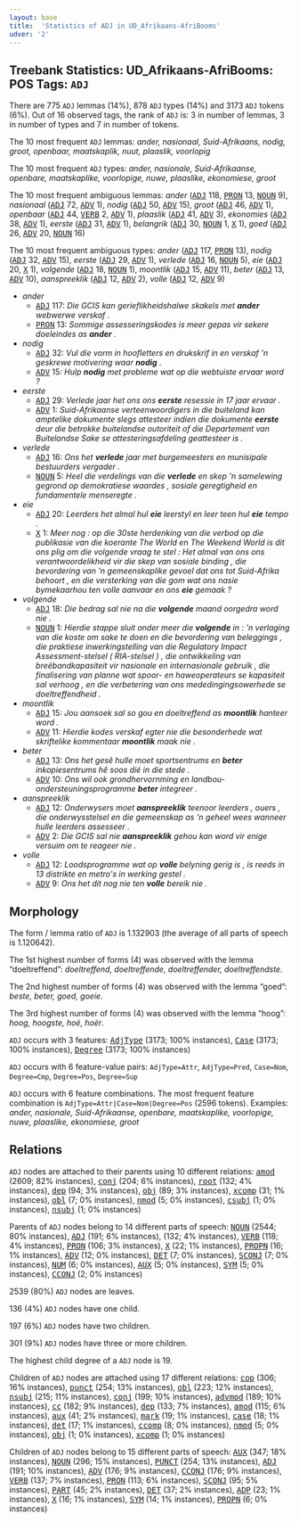 ```yaml
---
layout: base
title:  'Statistics of ADJ in UD_Afrikaans-AfriBooms'
udver: '2'
---
```


## Treebank Statistics: UD_Afrikaans-AfriBooms: POS Tags: `ADJ`

There are 775 `ADJ` lemmas (14%), 878 `ADJ` types (14%) and 3173 `ADJ` tokens (6%).
Out of 16 observed tags, the rank of `ADJ` is: 3 in number of lemmas, 3 in number of types and 7 in number of tokens.

The 10 most frequent `ADJ` lemmas: <em>ander, nasionaal, Suid-Afrikaans, nodig, groot, openbaar, maatskaplik, nuut, plaaslik, voorlopig</em>

The 10 most frequent `ADJ` types:  <em>ander, nasionale, Suid-Afrikaanse, openbare, maatskaplike, voorlopige, nuwe, plaaslike, ekonomiese, groot</em>

The 10 most frequent ambiguous lemmas: <em>ander</em> (<tt><a href="af_afribooms-pos-ADJ.html">ADJ</a></tt> 118, <tt><a href="af_afribooms-pos-PRON.html">PRON</a></tt> 13, <tt><a href="af_afribooms-pos-NOUN.html">NOUN</a></tt> 9), <em>nasionaal</em> (<tt><a href="af_afribooms-pos-ADJ.html">ADJ</a></tt> 72, <tt><a href="af_afribooms-pos-ADV.html">ADV</a></tt> 1), <em>nodig</em> (<tt><a href="af_afribooms-pos-ADJ.html">ADJ</a></tt> 50, <tt><a href="af_afribooms-pos-ADV.html">ADV</a></tt> 15), <em>groot</em> (<tt><a href="af_afribooms-pos-ADJ.html">ADJ</a></tt> 46, <tt><a href="af_afribooms-pos-ADV.html">ADV</a></tt> 1), <em>openbaar</em> (<tt><a href="af_afribooms-pos-ADJ.html">ADJ</a></tt> 44, <tt><a href="af_afribooms-pos-VERB.html">VERB</a></tt> 2, <tt><a href="af_afribooms-pos-ADV.html">ADV</a></tt> 1), <em>plaaslik</em> (<tt><a href="af_afribooms-pos-ADJ.html">ADJ</a></tt> 41, <tt><a href="af_afribooms-pos-ADV.html">ADV</a></tt> 3), <em>ekonomies</em> (<tt><a href="af_afribooms-pos-ADJ.html">ADJ</a></tt> 38, <tt><a href="af_afribooms-pos-ADV.html">ADV</a></tt> 1), <em>eerste</em> (<tt><a href="af_afribooms-pos-ADJ.html">ADJ</a></tt> 31, <tt><a href="af_afribooms-pos-ADV.html">ADV</a></tt> 1), <em>belangrik</em> (<tt><a href="af_afribooms-pos-ADJ.html">ADJ</a></tt> 30, <tt><a href="af_afribooms-pos-NOUN.html">NOUN</a></tt> 1, <tt><a href="af_afribooms-pos-X.html">X</a></tt> 1), <em>goed</em> (<tt><a href="af_afribooms-pos-ADJ.html">ADJ</a></tt> 26, <tt><a href="af_afribooms-pos-ADV.html">ADV</a></tt> 20, <tt><a href="af_afribooms-pos-NOUN.html">NOUN</a></tt> 16)

The 10 most frequent ambiguous types:  <em>ander</em> (<tt><a href="af_afribooms-pos-ADJ.html">ADJ</a></tt> 117, <tt><a href="af_afribooms-pos-PRON.html">PRON</a></tt> 13), <em>nodig</em> (<tt><a href="af_afribooms-pos-ADJ.html">ADJ</a></tt> 32, <tt><a href="af_afribooms-pos-ADV.html">ADV</a></tt> 15), <em>eerste</em> (<tt><a href="af_afribooms-pos-ADJ.html">ADJ</a></tt> 29, <tt><a href="af_afribooms-pos-ADV.html">ADV</a></tt> 1), <em>verlede</em> (<tt><a href="af_afribooms-pos-ADJ.html">ADJ</a></tt> 16, <tt><a href="af_afribooms-pos-NOUN.html">NOUN</a></tt> 5), <em>eie</em> (<tt><a href="af_afribooms-pos-ADJ.html">ADJ</a></tt> 20, <tt><a href="af_afribooms-pos-X.html">X</a></tt> 1), <em>volgende</em> (<tt><a href="af_afribooms-pos-ADJ.html">ADJ</a></tt> 18, <tt><a href="af_afribooms-pos-NOUN.html">NOUN</a></tt> 1), <em>moontlik</em> (<tt><a href="af_afribooms-pos-ADJ.html">ADJ</a></tt> 15, <tt><a href="af_afribooms-pos-ADV.html">ADV</a></tt> 11), <em>beter</em> (<tt><a href="af_afribooms-pos-ADJ.html">ADJ</a></tt> 13, <tt><a href="af_afribooms-pos-ADV.html">ADV</a></tt> 10), <em>aanspreeklik</em> (<tt><a href="af_afribooms-pos-ADJ.html">ADJ</a></tt> 12, <tt><a href="af_afribooms-pos-ADV.html">ADV</a></tt> 2), <em>volle</em> (<tt><a href="af_afribooms-pos-ADJ.html">ADJ</a></tt> 12, <tt><a href="af_afribooms-pos-ADV.html">ADV</a></tt> 9)


* <em>ander</em>
  * <tt><a href="af_afribooms-pos-ADJ.html">ADJ</a></tt> 117: <em>Die GCIS kan gerieflikheidshalwe skakels met <b>ander</b> webwerwe verskaf .</em>
  * <tt><a href="af_afribooms-pos-PRON.html">PRON</a></tt> 13: <em>Sommige assesseringskodes is meer gepas vir sekere doeleindes as <b>ander</b> .</em>
* <em>nodig</em>
  * <tt><a href="af_afribooms-pos-ADJ.html">ADJ</a></tt> 32: <em>Vul die vorm in hoofletters en drukskrif in en verskaf 'n geskrewe motivering waar <b>nodig</b> .</em>
  * <tt><a href="af_afribooms-pos-ADV.html">ADV</a></tt> 15: <em>Hulp <b>nodig</b> met probleme wat op die webtuiste ervaar word ?</em>
* <em>eerste</em>
  * <tt><a href="af_afribooms-pos-ADJ.html">ADJ</a></tt> 29: <em>Verlede jaar het ons ons <b>eerste</b> resessie in 17 jaar ervaar .</em>
  * <tt><a href="af_afribooms-pos-ADV.html">ADV</a></tt> 1: <em>Suid-Afrikaanse verteenwoordigers in die buiteland kan amptelike dokumente slegs attesteer indien die dokumente <b>eerste</b> deur die betrokke buitelandse outoriteit of die Departement van Buitelandse Sake se attesteringsafdeling geattesteer is .</em>
* <em>verlede</em>
  * <tt><a href="af_afribooms-pos-ADJ.html">ADJ</a></tt> 16: <em>Ons het <b>verlede</b> jaar met burgemeesters en munisipale bestuurders vergader .</em>
  * <tt><a href="af_afribooms-pos-NOUN.html">NOUN</a></tt> 5: <em>Heel die verdelings van die <b>verlede</b> en skep 'n samelewing gegrond op demokratiese waardes , sosiale geregtigheid en fundamentele menseregte .</em>
* <em>eie</em>
  * <tt><a href="af_afribooms-pos-ADJ.html">ADJ</a></tt> 20: <em>Leerders het almal hul <b>eie</b> leerstyl en leer teen hul <b>eie</b> tempo .</em>
  * <tt><a href="af_afribooms-pos-X.html">X</a></tt> 1: <em>Meer nog : op die 30ste herdenking van die verbod op die publikasie van die koerante The World en The Weekend World is dit ons plig om die volgende vraag te stel : Het almal van ons ons verantwoordelikheid vir die skep van sosiale binding , die bevordering van 'n gemeenskaplike gevoel dat ons tot Suid-Afrika behoort , en die versterking van die gom wat ons nasie bymekaarhou ten volle aanvaar en ons <b>eie</b> gemaak ?</em>
* <em>volgende</em>
  * <tt><a href="af_afribooms-pos-ADJ.html">ADJ</a></tt> 18: <em>Die bedrag sal nie na die <b>volgende</b> maand oorgedra word nie .</em>
  * <tt><a href="af_afribooms-pos-NOUN.html">NOUN</a></tt> 1: <em>Hierdie stappe sluit onder meer die <b>volgende</b> in : 'n verlaging van die koste om sake te doen en die bevordering van beleggings , die praktiese inwerkingstelling van die Regulatory Impact Assessment-stelsel ( RIA-stelsel ) , die ontwikkeling van breëbandkapasiteit vir nasionale en internasionale gebruik , die finalisering van planne wat spoor- en haweoperateurs se kapasiteit sal verhoog , en die verbetering van ons mededingingsowerhede se doeltreffendheid .</em>
* <em>moontlik</em>
  * <tt><a href="af_afribooms-pos-ADJ.html">ADJ</a></tt> 15: <em>Jou aansoek sal so gou en doeltreffend as <b>moontlik</b> hanteer word .</em>
  * <tt><a href="af_afribooms-pos-ADV.html">ADV</a></tt> 11: <em>Hierdie kodes verskaf egter nie die besonderhede wat skriftelike kommentaar <b>moontlik</b> maak nie .</em>
* <em>beter</em>
  * <tt><a href="af_afribooms-pos-ADJ.html">ADJ</a></tt> 13: <em>Ons het gesê hulle moet sportsentrums en <b>beter</b> inkopiesentrums hê soos dié in die stede .</em>
  * <tt><a href="af_afribooms-pos-ADV.html">ADV</a></tt> 10: <em>Ons wil ook grondhervornming en landbou-ondersteuningsprogramme <b>beter</b> integreer .</em>
* <em>aanspreeklik</em>
  * <tt><a href="af_afribooms-pos-ADJ.html">ADJ</a></tt> 12: <em>Onderwysers moet <b>aanspreeklik</b> teenoor leerders , ouers , die onderwysstelsel en die gemeenskap as 'n geheel wees wanneer hulle leerders assesseer .</em>
  * <tt><a href="af_afribooms-pos-ADV.html">ADV</a></tt> 2: <em>Die GCIS sal nie <b>aanspreeklik</b> gehou kan word vir enige versuim om te reageer nie .</em>
* <em>volle</em>
  * <tt><a href="af_afribooms-pos-ADJ.html">ADJ</a></tt> 12: <em>Loodsprogramme wat op <b>volle</b> belyning gerig is , is reeds in 13 distrikte en metro's in werking gestel .</em>
  * <tt><a href="af_afribooms-pos-ADV.html">ADV</a></tt> 9: <em>Ons het dit nog nie ten <b>volle</b> bereik nie .</em>

## Morphology

The form / lemma ratio of `ADJ` is 1.132903 (the average of all parts of speech is 1.120642).

The 1st highest number of forms (4) was observed with the lemma “doeltreffend”: <em>doeltreffend, doeltreffende, doeltreffender, doeltreffendste</em>.

The 2nd highest number of forms (4) was observed with the lemma “goed”: <em>beste, beter, goed, goeie</em>.

The 3rd highest number of forms (4) was observed with the lemma “hoog”: <em>hoog, hoogste, hoë, hoër</em>.

`ADJ` occurs with 3 features: <tt><a href="af_afribooms-feat-AdjType.html">AdjType</a></tt> (3173; 100% instances), <tt><a href="af_afribooms-feat-Case.html">Case</a></tt> (3173; 100% instances), <tt><a href="af_afribooms-feat-Degree.html">Degree</a></tt> (3173; 100% instances)

`ADJ` occurs with 6 feature-value pairs: `AdjType=Attr`, `AdjType=Pred`, `Case=Nom`, `Degree=Cmp`, `Degree=Pos`, `Degree=Sup`

`ADJ` occurs with 6 feature combinations.
The most frequent feature combination is `AdjType=Attr|Case=Nom|Degree=Pos` (2596 tokens).
Examples: <em>ander, nasionale, Suid-Afrikaanse, openbare, maatskaplike, voorlopige, nuwe, plaaslike, ekonomiese, groot</em>


## Relations

`ADJ` nodes are attached to their parents using 10 different relations: <tt><a href="af_afribooms-dep-amod.html">amod</a></tt> (2609; 82% instances), <tt><a href="af_afribooms-dep-conj.html">conj</a></tt> (204; 6% instances), <tt><a href="af_afribooms-dep-root.html">root</a></tt> (132; 4% instances), <tt><a href="af_afribooms-dep-dep.html">dep</a></tt> (94; 3% instances), <tt><a href="af_afribooms-dep-obj.html">obj</a></tt> (89; 3% instances), <tt><a href="af_afribooms-dep-xcomp.html">xcomp</a></tt> (31; 1% instances), <tt><a href="af_afribooms-dep-obl.html">obl</a></tt> (7; 0% instances), <tt><a href="af_afribooms-dep-nmod.html">nmod</a></tt> (5; 0% instances), <tt><a href="af_afribooms-dep-csubj.html">csubj</a></tt> (1; 0% instances), <tt><a href="af_afribooms-dep-nsubj.html">nsubj</a></tt> (1; 0% instances)

Parents of `ADJ` nodes belong to 14 different parts of speech: <tt><a href="af_afribooms-pos-NOUN.html">NOUN</a></tt> (2544; 80% instances), <tt><a href="af_afribooms-pos-ADJ.html">ADJ</a></tt> (191; 6% instances),  (132; 4% instances), <tt><a href="af_afribooms-pos-VERB.html">VERB</a></tt> (118; 4% instances), <tt><a href="af_afribooms-pos-PRON.html">PRON</a></tt> (106; 3% instances), <tt><a href="af_afribooms-pos-X.html">X</a></tt> (22; 1% instances), <tt><a href="af_afribooms-pos-PROPN.html">PROPN</a></tt> (16; 1% instances), <tt><a href="af_afribooms-pos-ADV.html">ADV</a></tt> (12; 0% instances), <tt><a href="af_afribooms-pos-DET.html">DET</a></tt> (7; 0% instances), <tt><a href="af_afribooms-pos-SCONJ.html">SCONJ</a></tt> (7; 0% instances), <tt><a href="af_afribooms-pos-NUM.html">NUM</a></tt> (6; 0% instances), <tt><a href="af_afribooms-pos-AUX.html">AUX</a></tt> (5; 0% instances), <tt><a href="af_afribooms-pos-SYM.html">SYM</a></tt> (5; 0% instances), <tt><a href="af_afribooms-pos-CCONJ.html">CCONJ</a></tt> (2; 0% instances)

2539 (80%) `ADJ` nodes are leaves.

136 (4%) `ADJ` nodes have one child.

197 (6%) `ADJ` nodes have two children.

301 (9%) `ADJ` nodes have three or more children.

The highest child degree of a `ADJ` node is 19.

Children of `ADJ` nodes are attached using 17 different relations: <tt><a href="af_afribooms-dep-cop.html">cop</a></tt> (306; 16% instances), <tt><a href="af_afribooms-dep-punct.html">punct</a></tt> (254; 13% instances), <tt><a href="af_afribooms-dep-obl.html">obl</a></tt> (223; 12% instances), <tt><a href="af_afribooms-dep-nsubj.html">nsubj</a></tt> (215; 11% instances), <tt><a href="af_afribooms-dep-conj.html">conj</a></tt> (199; 10% instances), <tt><a href="af_afribooms-dep-advmod.html">advmod</a></tt> (189; 10% instances), <tt><a href="af_afribooms-dep-cc.html">cc</a></tt> (182; 9% instances), <tt><a href="af_afribooms-dep-dep.html">dep</a></tt> (133; 7% instances), <tt><a href="af_afribooms-dep-amod.html">amod</a></tt> (115; 6% instances), <tt><a href="af_afribooms-dep-aux.html">aux</a></tt> (41; 2% instances), <tt><a href="af_afribooms-dep-mark.html">mark</a></tt> (19; 1% instances), <tt><a href="af_afribooms-dep-case.html">case</a></tt> (18; 1% instances), <tt><a href="af_afribooms-dep-det.html">det</a></tt> (17; 1% instances), <tt><a href="af_afribooms-dep-ccomp.html">ccomp</a></tt> (8; 0% instances), <tt><a href="af_afribooms-dep-nmod.html">nmod</a></tt> (5; 0% instances), <tt><a href="af_afribooms-dep-obj.html">obj</a></tt> (1; 0% instances), <tt><a href="af_afribooms-dep-xcomp.html">xcomp</a></tt> (1; 0% instances)

Children of `ADJ` nodes belong to 15 different parts of speech: <tt><a href="af_afribooms-pos-AUX.html">AUX</a></tt> (347; 18% instances), <tt><a href="af_afribooms-pos-NOUN.html">NOUN</a></tt> (296; 15% instances), <tt><a href="af_afribooms-pos-PUNCT.html">PUNCT</a></tt> (254; 13% instances), <tt><a href="af_afribooms-pos-ADJ.html">ADJ</a></tt> (191; 10% instances), <tt><a href="af_afribooms-pos-ADV.html">ADV</a></tt> (176; 9% instances), <tt><a href="af_afribooms-pos-CCONJ.html">CCONJ</a></tt> (176; 9% instances), <tt><a href="af_afribooms-pos-VERB.html">VERB</a></tt> (137; 7% instances), <tt><a href="af_afribooms-pos-PRON.html">PRON</a></tt> (113; 6% instances), <tt><a href="af_afribooms-pos-SCONJ.html">SCONJ</a></tt> (95; 5% instances), <tt><a href="af_afribooms-pos-PART.html">PART</a></tt> (45; 2% instances), <tt><a href="af_afribooms-pos-DET.html">DET</a></tt> (37; 2% instances), <tt><a href="af_afribooms-pos-ADP.html">ADP</a></tt> (23; 1% instances), <tt><a href="af_afribooms-pos-X.html">X</a></tt> (16; 1% instances), <tt><a href="af_afribooms-pos-SYM.html">SYM</a></tt> (14; 1% instances), <tt><a href="af_afribooms-pos-PROPN.html">PROPN</a></tt> (6; 0% instances)

